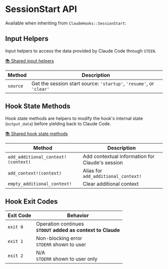 # SessionStart API

Available when inheriting from `ClaudeHooks::SessionStart`:

## Input Helpers
Input helpers to access the data provided by Claude Code through `STDIN`.

[📚 Shared input helpers](COMMON.md#input-helpers)

| Method | Description |
|--------|-------------|
| `source` | Get the session start source: `'startup'`, `'resume'`, or `'clear'` |

## Hook State Methods
Hook state methods are helpers to modify the hook's internal state (`output_data`) before yielding back to Claude Code.

[📚 Shared hook state methods](COMMON.md#hook-state-methods)

| Method | Description |
|--------|-------------|
| `add_additional_context!(context)` | Add contextual information for Claude's session |
| `add_context!(context)` | Alias for `add_additional_context!` |
| `empty_additional_context!` | Clear additional context |

## Hook Exit Codes

| Exit Code | Behavior |
|-----------|----------|
| `exit 0` | Operation continues<br/>**`STDOUT` added as context to Claude** |
| `exit 1` | Non-blocking error<br/>`STDERR` shown to user |
| `exit 2` | N/A<br/>`STDERR` shown to user only |